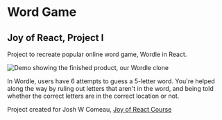 # Word Game

## Joy of React, Project I

Project to recreate popular online word game, Wordle in React.

![Demo showing the finished product, our Wordle clone](docs/wordle-demo.gif)

In Wordle, users have 6 attempts to guess a 5-letter word. You're helped along the way by ruling out letters that aren't in the word, and being told whether the correct letters are in the correct location or not.

Project created for Josh W Comeau, [Joy of React Course](https://www.joyofreact.com/)
